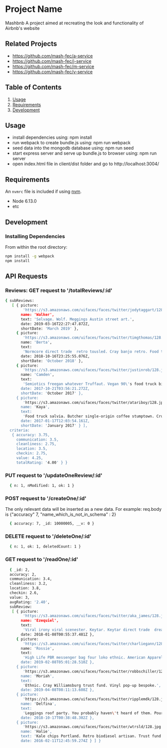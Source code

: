# Project Name
Mashbnb
A project aimed at recreating the look and functionality of Airbnb's website

## Related Projects

  - https://github.com/mash-fec/a-service
  - https://github.com/mash-fec/j-service
  - https://github.com/mash-fec/m-service
  - https://github.com/mash-fec/v-service

## Table of Contents

1. [Usage](#Usage)
1. [Requirements](#requirements)
1. [Development](#development)

## Usage
- install dependencies using: npm install
- run webpack to create bundle.js using: npm run webpack
- seed data into the mongodb database using: npm run seed
- start express server and serve up bundle.js to browser using: npm run server
- open index.html file in client/dist folder and go to http://localhost:3004/

## Requirements

An `nvmrc` file is included if using [nvm](https://github.com/creationix/nvm).

- Node 6.13.0
- etc

## Development

### Installing Dependencies

From within the root directory:

```sh
npm install -g webpack
npm install
```

## API Requests

### Reviews: GET request to '/totalReviews/:id'

```sh
{ subReviews:
   [ { picture:
        'https://s3.amazonaws.com/uifaces/faces/twitter/jodytaggart/128.jpg',
       name: 'Walker',
       text: 'Selvage. Wolf. Meggings Austin street art.',
       date: 2019-03-16T22:27:47.872Z,
       shortDate: 'March 2019' },
     { picture:
        'https://s3.amazonaws.com/uifaces/faces/twitter/timgthomas/128.jpg',
       name: 'Berta',
       text:
        'Normcore direct trade  retro tousled. Cray banjo retro. Food truck.',
       date: 2018-10-16T23:25:55.076Z,
       shortDate: 'October 2018' },
     { picture:
        'https://s3.amazonaws.com/uifaces/faces/twitter/justinrob/128.jpg',
       name: 'Camden',
       text:
        'Semiotics freegan whatever Truffaut. Vegan 90\'s food truck bitters. Helvetica gentrify butcher YOLO Intelligentsia.',
       date: 2017-10-21T03:56:21.272Z,
       shortDate: 'October 2017' },
     { picture:
        'https://s3.amazonaws.com/uifaces/faces/twitter/atariboy/128.jpg',
       name: 'Kaya',
       text:
        'Food truck salvia. Butcher single-origin coffee stumptown. Crucifix Brooklyn retro kitsch.',
       date: 2017-01-17T12:03:54.161Z,
       shortDate: 'January 2017' } ],
  criteria:
   { accuracy: 3.75,
     communication: 3.5,
     cleanliness: 2.75,
     location: 3.5,
     checkin: 2.75,
     value: 4.25,
     totalRating: '4.00' } }
```

### PUT request to '/updateOneReview/:id'

```sh
  { n: 1, nModified: 1, ok: 1 }
```

### POST request to '/createOne/:id'
The only relevant data will be inserted as a new data.
For example:
req.body is {"accuracy" 7, "name_which_is_not_in_schema" : 2}
```sh
  { accuracy: 7, _id: 10000005, __v: 0 }
```


### DELETE request to '/deleteOne/:id'

```sh
  { n: 1, ok: 1, deletedCount: 1 }
```

### GET request to '/readOne/:id'
```sh
  { _id: 2,
  accuracy: 2,
  communication: 3.4,
  cleanliness: 3.2,
  location: 3.8,
  checkin: 2.6,
  value: 3,
  avgRating: '2.40',
  subReview:
   [ { picture:
        'https://s3.amazonaws.com/uifaces/faces/twitter/aka_james/128.jpg',
       name: 'Ezequiel',
       text:
        'Viral irony viral scenester. Keytar. Keytar direct trade  dreamcatcher literally keytar.',
       date: 2018-01-08T00:55:37.481Z },
     { picture:
        'https://s3.amazonaws.com/uifaces/faces/twitter/charliegann/128.jpg',
       name: 'Rossie',
       text:
        'High Life PBR messenger bag four loko ethnic. American Apparel VHS narwhal McSweeney\'s semiotics. Vegan cray bitters ugh.',
       date: 2019-02-08T05:01:28.510Z },
     { picture:
        'https://s3.amazonaws.com/uifaces/faces/twitter/robbschiller/128.jpg',
       name: 'Moriah',
       text:
        'Ethnic. Cray Williamsburg trust fund. Vinyl pop-up bespoke.',
       date: 2019-04-08T08:11:13.608Z },
     { picture:
        'https://s3.amazonaws.com/uifaces/faces/twitter/ripplemdk/128.jpg',
       name: 'Delfina',
       text:
        'Leggings roof party. You probably haven\'t heard of them. Pour-over meh.',
       date: 2018-10-17T00:38:48.302Z },
     { picture:
        'https://s3.amazonaws.com/uifaces/faces/twitter/wtrsld/128.jpg',
       name: 'Halie',
       text: 'Kale chips Portland. Retro biodiesel artisan. Trust fund.',
       date: 2016-02-11T12:45:59.274Z } ] }
```